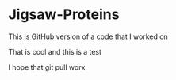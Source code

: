 # Jigsaw-Proteins

This is GitHub version of a code that I worked on

That is cool and this is a test

I hope that git pull worx
